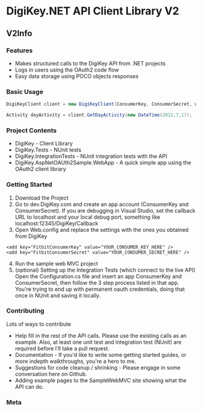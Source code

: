 # DigiKey.NET API Client Library V2

## V2Info

### Features

* Makes structured calls to the DigiKey API from .NET projects
* Logs in users using the OAuth2 code flow
* Easy data storage using POCO objects responses

### Basic Usage

```csharp
DigiKeyClient client = new DigiKeyClient(ConsumerKey, ConsumerSecret, userProfile.DigiKeyAuthToken, userProfile.DigiKeyAuthSecret);

Activity dayActivity = client.GetDayActivity(new DateTime(2012,7,1));
```

### Project Contents

* DigiKey - Client Library
* DigiKey.Tests - NUnit tests
* DigiKey.IntegrationTests - NUnit integration tests with the API
* DigiKey.AspNetOAUth2Sample.WebApp - A quick simple app using the OAuth2 client library

### Getting Started

1. Download the Project
2. Go to dev.DigiKey.com and create an app account (ConsumerKey and ConsumerSecret). If you are debugging in Visual Studio, set the callback URL to localhost and your local debug port, something like localhost:12345/DigiKey/Callback
3. Open Web.config and replace the settings with the ones you obtained from DigiKey
```
<add key="FitbitConsumerKey" value="YOUR_CONSUMER_KEY_HERE" />
<add key="FitbitConsumerSecret" value="YOUR_CONSUMER_SECRET_HERE" />
```
4. Run the sample web MVC project
5. (optional) Setting up the Integration Tests (which connect to the live API)
  Open the Configuration.cs file and insert an app ConsumerKey and ConsumerSecret, then follow the 3 step process listed in that app. You're trying to end up with permanent oauth credentials, doing that once in NUnit and saving it locally.

### Contributing

Lots of ways to contribute

* Help fill in the rest of the API calls. Please use the existing calls as an example. Also, at least one unit test and integration test (NUnit) are required before I'll take a pull request.
* Documentation - If you'd like to write some getting started guides, or more indepth walkthroughs, you're a hero to me.
* Suggestions for code cleanup / shrinking - Please engage in some conversation here on Github. 
* Adding example pages to the SampleWebMVC site showing what the API can do.

### Meta


